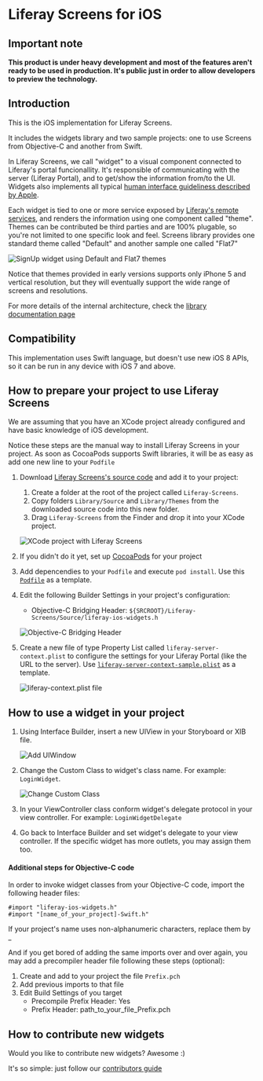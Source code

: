 # Liferay Screens for iOS

## Important note
__This product is under heavy development and most of the features aren't ready to be used in production.
It's public just in order to allow developers to preview the technology.__

## Introduction
This is the iOS implementation for Liferay Screens.

It includes the widgets library and two sample projects: one to use Screens from Objective-C and another from Swift.

In Liferay Screens, we call "widget" to a visual component connected to Liferay's portal funcionallity. It's responsible of communicating with the server (Liferay Portal), and to get/show the information from/to the UI. Widgets also implements all typical [human interface guideliness described by Apple](https://developer.apple.com/library/ios/documentation/userexperience/conceptual/mobilehig/).

Each widget is tied to one or more service exposed by [Liferay's remote services](https://www.liferay.com/documentation/liferay-portal/6.2/development/-/ai/accessing-services-remotely-liferay-portal-6-2-dev-guide-05-en), and renders the information using one component called "theme". Themes can be contributed be third parties and are 100% plugable, so you're not limited to one specific look and feel.
Screens library provides one standard theme called "Default" and another sample one called "Flat7"

![SignUp widget using Default and Flat7 themes](Documentation/Images/signup.png "SignUp widget using Default theme")

Notice that themes provided in early versions supports only iPhone 5 and vertical resolution, but they will eventually support the wide range of screens and resolutions.

For more details of the internal architecture, check the [library documentation page](https://github.com/liferay/liferay-mobile-widgets/tree/master/ios/Library/README.md)


## Compatibility 
This implementation uses Swift language, but doesn't use new iOS 8 APIs, so it can be run in any device with iOS 7 and above.


## How to prepare your project to use Liferay Screens

We are assuming that you have an XCode project already configured and have basic knowledge of iOS development.

Notice these steps are the manual way to install Liferay Screens in your project. As soon as CocoaPods supports Swift libraries, it will be as easy as add one new line to your `Podfile`

1. Download [Liferay Screens's source code](https://github.com/liferay/liferay-screens/archive/master.zip) and add it to your project:
	1. Create a folder at the root of the project called `Liferay-Screens`.
	1. Copy folders `Library/Source` and `Library/Themes` from the downloaded source code into this new folder.
	1. Drag `Liferay-Screens` from the Finder and drop it into your XCode project.

	![XCode project with Liferay Screens](Documentation/Images/project-setup.png "XCode project with Liferay Screens")


1. If you didn't do it yet, set up [CocoaPods](http://cocoapods.org) for your project
1. Add depencendies to your `Podfile` and execute `pod install`. Use this [`Podfile`](/liferay/liferay-screens/raw/master/ios/Library/Podfile) as a template.
1. Edit the following Builder Settings in your project's configuration:
    - Objective-C Bridging Header: `${SRCROOT}/Liferay-Screens/Source/liferay-ios-widgets.h`

	![Objective-C Bridging Header](Documentation/Images/project-header.png "Objective-C Bridging Header")

1. Create a new file of type Property List called `liferay-server-context.plist` to configure the settings for your Liferay Portal (like the URL to the server). Use [`liferay-server-context-sample.plist`](/liferay/liferay-screens/raw/master/ios/Library/Source/liferay-server-context-sample.plist) as a template.

	![liferay-context.plist file](Documentation/Images/liferay-context.png "liferay-context.plist file")


## How to use a widget in your project

1. Using Interface Builder, insert a new UIView in your Storyboard or XIB file.

	![Add UIWindow](Documentation/Images/add-uiwindow.png "Add UIWindow")

1. Change the Custom Class to widget's class name. For example: `LoginWidget`.

	![Change Custom Class](Documentation/Images/custom-class.png "Change Custom Class")

1. In your ViewController class conform widget's delegate protocol in your view controller. For example: `LoginWidgetDelegate`

1. Go back to Interface Builder and set widget's delegate to your view controller. If the specific widget has more outlets, you may assign them too.

#### Additional steps for Objective-C code

In order to invoke widget classes from your Objective-C code, import the following header files:

    #import "liferay-ios-widgets.h"
    #import "[name_of_your_project]-Swift.h"
    
If your project's name uses non-alphanumeric characters, replace them by _

And if you get bored of adding the same imports over and over again, you may add a precompiler header file following these steps (optional):

1. Create and add to your project the file `Prefix.pch`
1. Add previous imports to that file
1. Edit Build Settings of you target
    - Precompile Prefix Header: Yes
    - Prefix Header: path\_to\_your\_file\_Prefix.pch

## How to contribute new widgets

Would you like to contribute new widgets? Awesome :)

It's so simple: just follow our [contributors guide](https://github.com/liferay/liferay-mobile-widgets/tree/master/CONTRIBUTING.md)
